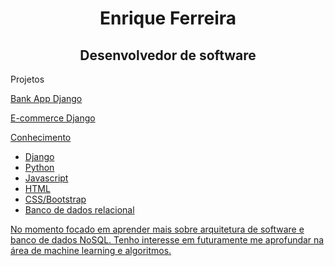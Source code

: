<h1 align="center">Enrique Ferreira</h1>
<h2 align="center">Desenvolvedor de software</h2>
<p>Projetos</p>
<p> <a href="https://github.com/Enriquenf07/BankWebApp-Django">Bank App Django</p>
<p> <a href="https://github.com/Enriquenf07/e-commerce-django-app">E-commerce Django</p>
</h1>
<p>Conhecimento</p>
<ul>
  <li>Django</li>
  <li>Python</li>
  <li>Javascript</li>
  <li>HTML</li>
  <li>CSS/Bootstrap</li>
  <li>Banco de dados relacional</li>
</ul>
<p>No momento focado em aprender mais sobre arquitetura de software e banco de dados NoSQL. Tenho interesse em futuramente me aprofundar na área de machine learning e algoritmos.</p>

